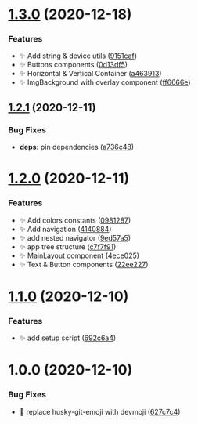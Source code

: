 # [1.3.0](https://github.com/JimmyBeldone/expo-starter-lemonade/compare/v1.2.1...v1.3.0) (2020-12-18)


### Features

* ✨ Add string & device utils ([9151caf](https://github.com/JimmyBeldone/expo-starter-lemonade/commit/9151caf539fb1fabde117f0b7d7056ff023343ba))
* ✨ Buttons components ([0d13df5](https://github.com/JimmyBeldone/expo-starter-lemonade/commit/0d13df59e51dd69129829435016044192d94042b))
* ✨ Horizontal & Vertical Container ([a463913](https://github.com/JimmyBeldone/expo-starter-lemonade/commit/a463913cbc0d6ab70384835755442a2e30c720a0))
* ✨ ImgBackground with overlay component ([ff6666e](https://github.com/JimmyBeldone/expo-starter-lemonade/commit/ff6666e4d782555a3a3eb883e9dc6933e354bc2e))

## [1.2.1](https://github.com/JimmyBeldone/expo-starter-lemonade/compare/v1.2.0...v1.2.1) (2020-12-11)


### Bug Fixes

* **deps:** pin dependencies ([a736c48](https://github.com/JimmyBeldone/expo-starter-lemonade/commit/a736c480c406f8a66707cb774b53e156566cbd2c))

# [1.2.0](https://github.com/JimmyBeldone/expo-starter-lemonade/compare/v1.1.0...v1.2.0) (2020-12-11)


### Features

* ✨ Add colors constants ([0981287](https://github.com/JimmyBeldone/expo-starter-lemonade/commit/098128790c6ba25b55cd58a4327f08af01f7f711))
* ✨ Add navigation ([4140884](https://github.com/JimmyBeldone/expo-starter-lemonade/commit/4140884179a344db324e9cad287a299e80d9ccb9))
* ✨ add nested navigator ([9ed57a5](https://github.com/JimmyBeldone/expo-starter-lemonade/commit/9ed57a55958a556ae9fc1035b3d417fe2a4d93d8))
* ✨ app tree structure ([c7f7f91](https://github.com/JimmyBeldone/expo-starter-lemonade/commit/c7f7f91be3e6bbf2588bdbe484eb4a7f266b01e2))
* ✨ MainLayout component ([4ece025](https://github.com/JimmyBeldone/expo-starter-lemonade/commit/4ece0252b01973f01a4532a13dd472852aab3566))
* ✨ Text & Button components ([22ee227](https://github.com/JimmyBeldone/expo-starter-lemonade/commit/22ee227b8d41ee4f8aab990299b4ea10e2ca4702))

# [1.1.0](https://github.com/JimmyBeldone/expo-starter-lemonade/compare/v1.0.0...v1.1.0) (2020-12-10)


### Features

* ✨ add setup script ([692c6a4](https://github.com/JimmyBeldone/expo-starter-lemonade/commit/692c6a493f93de8678f27e5aca61b7d8a4f66fc6))

# 1.0.0 (2020-12-10)


### Bug Fixes

* 🐛 replace husky-git-emoji with devmoji ([627c7c4](https://github.com/JimmyBeldone/expo-starter-lemonade/commit/627c7c4e8814a738be8023eb828d98b9ff03747b))
